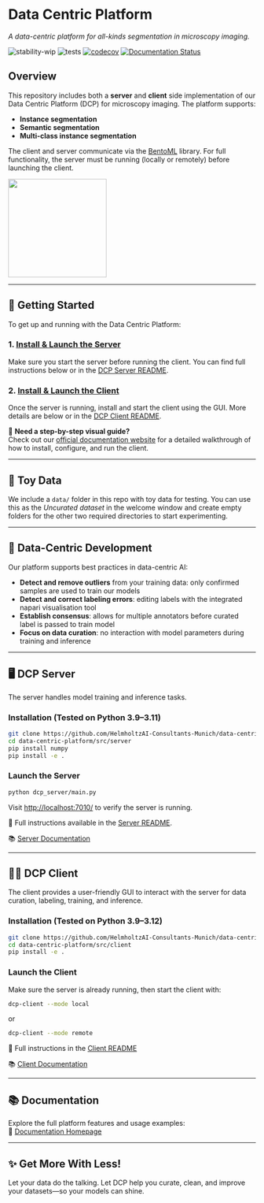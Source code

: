 # Data Centric Platform
*A data-centric platform for all-kinds segmentation in microscopy imaging.*

![stability-wip](https://img.shields.io/badge/stability-work_in_progress-lightgrey.svg)
![tests](https://github.com/HelmholtzAI-Consultants-Munich/data-centric-platform/actions/workflows/test.yml/badge.svg?event=push)
[![codecov](https://codecov.io/gh/HelmholtzAI-Consultants-Munich/data-centric-platform/branch/main/graph/badge.svg)](https://codecov.io/gh/HelmholtzAI-Consultants-Munich/data-centric-platform)
[![Documentation Status](https://readthedocs.org/projects/data-centric-platform/badge/?version=latest)](https://data-centric-platform.readthedocs.io/en/latest/?badge=latest)

## Overview

This repository includes both a **server** and **client** side implementation of our Data Centric Platform (DCP) for microscopy imaging. The platform supports:
- **Instance segmentation**
- **Semantic segmentation**
- **Multi-class instance segmentation**

The client and server communicate via the [BentoML](https://www.bentoml.com/) library. For full functionality, the server must be running (locally or remotely) before launching the client.

<img src="https://github.com/HelmholtzAI-Consultants-Munich/data-centric-platform/blob/main/src/client/readme_figs/dcp_pipeline.png"  width="200" height="200">

---

## 🚀 Getting Started

To get up and running with the Data Centric Platform:

### 1. [Install & Launch the Server](#dcp-server)
Make sure you start the server before running the client. You can find full instructions below or in the [DCP Server README](https://github.com/HelmholtzAI-Consultants-Munich/data-centric-platform/blob/main/src/server/README.md#using-pypi).

### 2. [Install & Launch the Client](#dcp-client)
Once the server is running, install and start the client using the GUI. More details are below or in the [DCP Client README](https://github.com/HelmholtzAI-Consultants-Munich/data-centric-platform/blob/main/src/client/README.md).

📝 **Need a step-by-step visual guide?**  
Check out our [official documentation website](https://data-centric-platform.readthedocs.io/en/latest/dcp_client_installation.html) for a detailed walkthrough of how to install, configure, and run the client.

---

## 📁 Toy Data

We include a `data/` folder in this repo with toy data for testing. You can use this as the *Uncurated dataset* in the welcome window and create empty folders for the other two required directories to start experimenting.

---

## 🧠 Data-Centric Development

Our platform supports best practices in data-centric AI:
- **Detect and remove outliers** from your training data: only confirmed samples are used to train our models
- **Detect and correct labeling errors**: editing labels with the integrated napari visualisation tool
- **Establish consensus**: allows for multiple annotators before curated label is passed to train model
- **Focus on data curation**: no interaction with model parameters during training and inference

---

## 🖥 DCP Server

The server handles model training and inference tasks.

### Installation (Tested on Python 3.9–3.11)
```bash
git clone https://github.com/HelmholtzAI-Consultants-Munich/data-centric-platform.git
cd data-centric-platform/src/server
pip install numpy
pip install -e .
```

### Launch the Server
```bash
python dcp_server/main.py
```
Visit [http://localhost:7010/](http://localhost:7010/) to verify the server is running.

📄 Full instructions available in the [Server README](https://github.com/HelmholtzAI-Consultants-Munich/data-centric-platform/blob/main/src/server/README.md).

📚 [Server Documentation](https://data-centric-platform.readthedocs.io/en/latest/dcp_server_installation.html)

---

## 🧑‍💻 DCP Client

The client provides a user-friendly GUI to interact with the server for data curation, labeling, training, and inference.

### Installation (Tested on Python 3.9–3.12)
```bash
git clone https://github.com/HelmholtzAI-Consultants-Munich/data-centric-platform.git
cd data-centric-platform/src/client
pip install -e .
```

### Launch the Client
Make sure the server is already running, then start the client with:

```bash
dcp-client --mode local
```
or

```bash
dcp-client --mode remote
```

📄 Full instructions in the [Client README](https://github.com/HelmholtzAI-Consultants-Munich/data-centric-platform/blob/main/src/client/README.md)

📚 [Client Documentation](https://data-centric-platform.readthedocs.io/en/latest/dcp_client_installation.html)

---

## 📚 Documentation

Explore the full platform features and usage examples:  
📖 [Documentation Homepage](https://data-centric-platform.readthedocs.io/en/latest/index.html)

---

## ✨ Get More With Less!

Let your data do the talking. Let DCP help you curate, clean, and improve your datasets—so your models can shine.